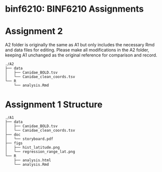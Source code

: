 # binf6210: BINF6210 Assignments

# Assignment 2
A2 folder is originally the same as A1 but only includes the necessary Rmd and data files for editing.
Please make all modifications in the A2 folder, keeping A1 unchanged as the original reference for comparison and record.
```
./A2
├── data
│   ├── Canidae_BOLD.tsv
│   └── Canidae_clean_coords.tsv
└── R
    └── analysis.Rmd
```

# Assignment 1 Structure
```
./A1
├── data
│   ├── Canidae_BOLD.tsv
│   └── Canidae_clean_coords.tsv
├── doc
│   └── storyboard.pdf
├── figs
│   ├── hist_latitude.png
│   └── regression_range_lat.png
└── R
    ├── analysis.html
    └── analysis.Rmd
```

